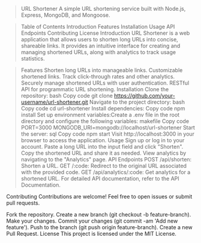 >URL Shortener
>A simple URL shortening service built with Node.js, Express, MongoDB, and Mongoose.

>Table of Contents
>Introduction
>Features
>Installation
>Usage
>API Endpoints
>Contributing
>License
>Introduction
>URL Shortener is a web application that allows users to shorten long URLs into concise, shareable links. It provides an intuitive interface for creating and managing shortened URLs, along with analytics to track usage statistics.

>Features
>Shorten long URLs into manageable links.
>Customizable shortened links.
>Track click-through rates and other analytics.
>Securely manage shortened URLs with user authentication.
>RESTful API for programmatic URL shortening.
>Installation
>Clone the repository:
>bash
>Copy code
>git clone https://github.com/your-username/url-shortener.git
>Navigate to the project directory:
>bash
>Copy code
>cd url-shortener
>Install dependencies:
>Copy code
>npm install
>Set up environment variables:Create a .env file in the root directory and configure the following variables:
makefile
Copy code
PORT=3000
MONGODB_URI=mongodb://localhost/url-shortener
Start the server:
sql
Copy code
npm start
Visit http://localhost:3000 in your browser to access the application.
Usage
Sign up or log in to your account.
Paste a long URL into the input field and click "Shorten".
Copy the shortened URL and share it as needed.
View analytics by navigating to the "Analytics" page.
API Endpoints
POST /api/shorten: Shorten a URL.
GET /:code: Redirect to the original URL associated with the provided code.
GET /api/analytics/:code: Get analytics for a shortened URL.
For detailed API documentation, refer to the API Documentation.

Contributing
Contributions are welcome! Feel free to open issues or submit pull requests.

Fork the repository.
Create a new branch (git checkout -b feature-branch).
Make your changes.
Commit your changes (git commit -am 'Add new feature').
Push to the branch (git push origin feature-branch).
Create a new Pull Request.
License
This project is licensed under the MIT License.

